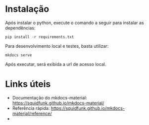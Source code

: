 # Instalação

Após instalar o python, execute o comando a seguir para instalar as dependências: 

`pip install -r requirements.txt`

Para desenvolvimento local e testes, basta utilizar:

`mkdocs serve`

Após executar, será exibida a url de acesso local.

# Links úteis

- Documentação do mkdocs-material: https://squidfunk.github.io/mkdocs-material/
- Referência rápida: https://squidfunk.github.io/mkdocs-material/reference/
- 